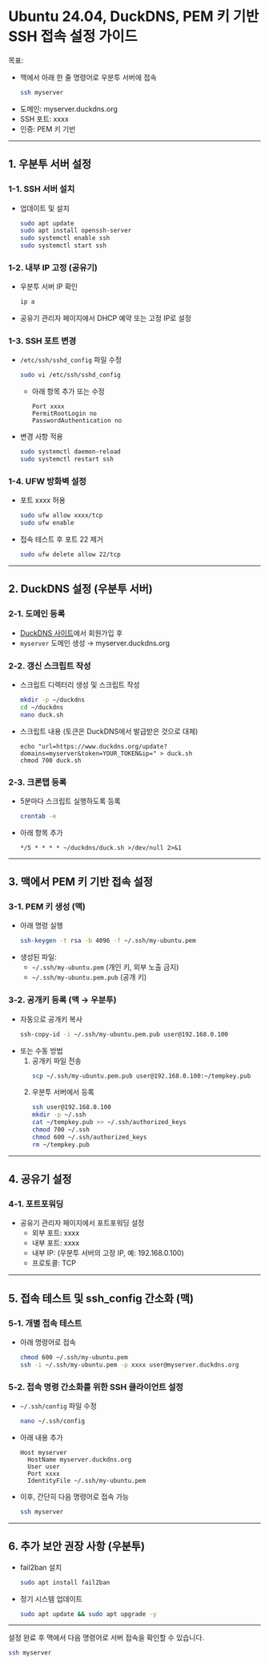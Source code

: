 # Ubuntu 24.04, DuckDNS, PEM 키 기반 SSH 접속 설정 가이드

목표:  
- 맥에서 아래 한 줄 명령어로 우분투 서버에 접속  
  ```bash
  ssh myserver
  ```  
- 도메인: myserver.duckdns.org  
- SSH 포트: xxxx  
- 인증: PEM 키 기반

-------------------------------------------------

## 1. 우분투 서버 설정

### 1-1. SSH 서버 설치  
- 업데이트 및 설치  
  ```bash
  sudo apt update
  sudo apt install openssh-server
  sudo systemctl enable ssh
  sudo systemctl start ssh
  ```

### 1-2. 내부 IP 고정 (공유기)  
- 우분투 서버 IP 확인  
  ```bash
  ip a
  ```  
- 공유기 관리자 페이지에서 DHCP 예약 또는 고정 IP로 설정

### 1-3. SSH 포트 변경  
- `/etc/ssh/sshd_config` 파일 수정  
  ```bash
  sudo vi /etc/ssh/sshd_config
  ```  
  - 아래 항목 추가 또는 수정  
    ```
    Port xxxx
    PermitRootLogin no
    PasswordAuthentication no
    ```
- 변경 사항 적용  
  ```bash
  sudo systemctl daemon-reload
  sudo systemctl restart ssh
  ```

### 1-4. UFW 방화벽 설정  
- 포트 xxxx 허용  
  ```bash
  sudo ufw allow xxxx/tcp
  sudo ufw enable
  ```  
- 접속 테스트 후 포트 22 제거  
  ```bash
  sudo ufw delete allow 22/tcp
  ```

-------------------------------------------------

## 2. DuckDNS 설정 (우분투 서버)

### 2-1. 도메인 등록  
- [DuckDNS 사이트](https://www.duckdns.org)에서 회원가입 후  
- `myserver` 도메인 생성 → myserver.duckdns.org

### 2-2. 갱신 스크립트 작성  
- 스크립트 디렉터리 생성 및 스크립트 작성  
  ```bash
  mkdir -p ~/duckdns
  cd ~/duckdns
  nano duck.sh
  ```  
- 스크립트 내용 (토큰은 DuckDNS에서 발급받은 것으로 대체)  
  ```
  echo "url=https://www.duckdns.org/update?domains=myserver&token=YOUR_TOKEN&ip=" > duck.sh
  chmod 700 duck.sh
  ```
  
### 2-3. 크론탭 등록  
- 5분마다 스크립트 실행하도록 등록  
  ```bash
  crontab -e
  ```  
- 아래 항목 추가  
  ```
  */5 * * * * ~/duckdns/duck.sh >/dev/null 2>&1
  ```

-------------------------------------------------

## 3. 맥에서 PEM 키 기반 접속 설정

### 3-1. PEM 키 생성 (맥)  
- 아래 명령 실행  
  ```bash
  ssh-keygen -t rsa -b 4096 -f ~/.ssh/my-ubuntu.pem
  ```  
- 생성된 파일:  
  - `~/.ssh/my-ubuntu.pem` (개인 키, 외부 노출 금지)  
  - `~/.ssh/my-ubuntu.pem.pub` (공개 키)

### 3-2. 공개키 등록 (맥 → 우분투)  
- 자동으로 공개키 복사  
  ```bash
  ssh-copy-id -i ~/.ssh/my-ubuntu.pem.pub user@192.168.0.100
  ```  
- 또는 수동 방법  
  1. 공개키 파일 전송  
     ```bash
     scp ~/.ssh/my-ubuntu.pem.pub user@192.168.0.100:~/tempkey.pub
     ```
  2. 우분투 서버에서 등록  
     ```bash
     ssh user@192.168.0.100
     mkdir -p ~/.ssh
     cat ~/tempkey.pub >> ~/.ssh/authorized_keys
     chmod 700 ~/.ssh
     chmod 600 ~/.ssh/authorized_keys
     rm ~/tempkey.pub
     ```

-------------------------------------------------

## 4. 공유기 설정

### 4-1. 포트포워딩  
- 공유기 관리자 페이지에서 포트포워딩 설정  
  - 외부 포트: xxxx  
  - 내부 포트: xxxx  
  - 내부 IP: (우분투 서버의 고정 IP, 예: 192.168.0.100)  
  - 프로토콜: TCP

-------------------------------------------------

## 5. 접속 테스트 및 ssh_config 간소화 (맥)

### 5-1. 개별 접속 테스트  
- 아래 명령어로 접속  
  ```bash
  chmod 600 ~/.ssh/my-ubuntu.pem
  ssh -i ~/.ssh/my-ubuntu.pem -p xxxx user@myserver.duckdns.org
  ```

### 5-2. 접속 명령 간소화를 위한 SSH 클라이언트 설정  
- `~/.ssh/config` 파일 수정  
  ```bash
  nano ~/.ssh/config
  ```  
- 아래 내용 추가  
  ```
  Host myserver
    HostName myserver.duckdns.org
    User user
    Port xxxx
    IdentityFile ~/.ssh/my-ubuntu.pem
  ```  
- 이후, 간단히 다음 명령어로 접속 가능  
  ```bash
  ssh myserver
  ```

-------------------------------------------------

## 6. 추가 보안 권장 사항 (우분투)

- fail2ban 설치  
  ```bash
  sudo apt install fail2ban
  ```
- 정기 시스템 업데이트  
  ```bash
  sudo apt update && sudo apt upgrade -y
  ```

-------------------------------------------------

설정 완료 후 맥에서 다음 명령어로 서버 접속을 확인할 수 있습니다.
```bash
ssh myserver
```
